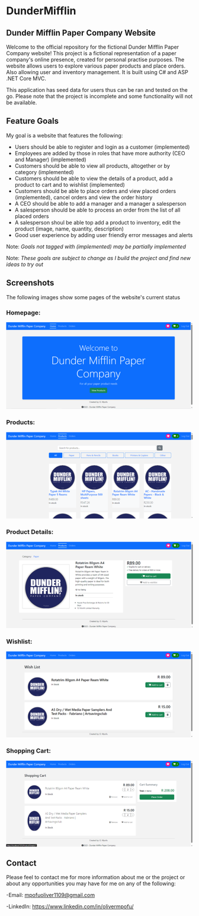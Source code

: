 # DunderMifflin
## Dunder Mifflin Paper Company Website

Welcome to the official repository for the fictional Dunder Mifflin Paper Company website! This project is a fictional representation of a paper company's online presence, created for personal practise purposes. The website allows users to explore various paper products and place orders. Also allowing user and inventory management. It is built using C# and ASP .NET Core MVC.

This application has seed data for users thus can be ran and tested on the go. Please note that the project is incomplete and some functionality will not be available.

## Feature Goals
My goal is a website that features the following:
- Users should be able to register and login as a customer (implemented)
- Employees are added by those in roles that have more authority (CEO and Manager) (implemented)
- Customers should be able to view all products, altogether or by category (implemented)
- Customers should be able to view the details of a product, add a product to cart and to wishlist (implemented)
- Customers should be able to place orders and view placed orders (implemented), cancel orders and view the order history
- A CEO should be able to add a manager and a manager a salesperson
- A salesperson should be able to process an order from the list of all placed orders
- A salesperson shoul be able top add a product to inventory, edit the product (image, name, quantity, description)
- Good user experience by adding user friendly error messages and alerts


Note: *Goals not tagged with (implemented) may be partially implemented*

Note: *These goals are subject to change as I build the project and find new ideas to try out*


## Screenshots
The following images show some pages of the website's current status



### Homepage:
![Home](home.png)


### Products:
![Products](products.png)


### Product Details:
![Product Details](product-details.png)


### Wishlist:
![Wishlist](wishlist.png)


### Shopping Cart:
![Cart](cart.png)




## Contact
Please feel to contact me for more information about me or the project or about any opportunities you may have for me on any of the following:

-Email: mpofuoliver1109@gmail.com

-LinkedIn: https://www.linkedin.com/in/olivermpofu/

